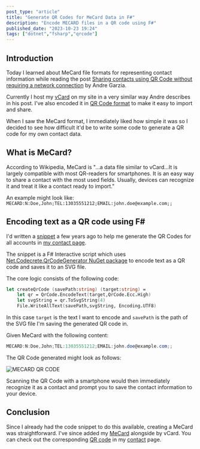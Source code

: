 ```yaml
---
post_type: "article" 
title: "Generate QR Codes for MeCard Data in F#"
description: "Encode MECARD files in a QR code using F#"
published_date: "2023-10-23 19:24"
tags: ["dotnet","fsharp","qrcode"]
---
```


## Introduction

Today I learned about MeCard file formats for representing contact information while reading the post [Sharing contacts using QR Code without requiring a network connection](https://andregarzia.com/2023/10/sharing-contacts-using-qr-code.html) by Andre Garzia.

Currently I host my [vCard](../vcard.vcf) on my site in a very similar way Andre describes in his post. I've also encoded it in [QR Code format](../images/contact/qr-vcard.svg) to make it easy to import and share.  

When I saw the MeCard format, I immediately liked how simple it was so I decided to see how difficult it'd be to write some code to generate a QR code for my own contact data.

## What is MeCard?

According to Wikipedia, MeCard is "...a data file similar to vCard...It is largely compatible with most QR-readers for smartphones. It is an easy way to share a contact with the most used fields. Usually, devices can recognize it and treat it like a contact ready to import."

An example might look like: `MECARD:N:Doe,John;TEL:13035551212;EMAIL:john.doe@example.com;;`

## Encoding text as a QR code using F#

I'd written a [snippet](/resources/snippets/qr-code-generator) a few years ago to help me generate the QR Codes for all accounts in [my contact page](/contact).

The snippet is a F# Interactive script which uses [Net.Codecrete.QrCodeGenerator NuGet package](https://www.nuget.org/packages/Net.Codecrete.QrCodeGenerator) to encode text as a QR code and saves it to an SVG file. 

The core logic consists of the following code:

```fsharp
let createQrCode (savePath:string) (target:string) = 
    let qr = QrCode.EncodeText(target,QrCode.Ecc.High)
    let svgString = qr.ToSvgString(4)
    File.WriteAllText(savePath,svgString, Encoding.UTF8)
```

In this case `target` is the text I want to encode and `savePath` is the path of the SVG file I'm saving the generated QR code in. 

Given MeCard with the following content:

```csharp
MECARD:N:Doe,John;TEL:13035551212;EMAIL:john.doe@example.com;;
```

The QR Code generated might look as follows:

![MECARD QR CODE](/images/generate-mecard-qr-code-fsharp/mecard.svg)

Scanning the QR Code with a smartphone would then immediately recognize it as a contact and prompt you to save the contact information to your device.

## Conclusion

Since I already had the code snippet to do this available, creating a MeCard was straightforward. I've since added my [MeCard](/mecard.txt) alongside by vCard. You can check out the corresponding [QR code](/images/contact/qr-mecard.svg) in my [contact](/contact) page.